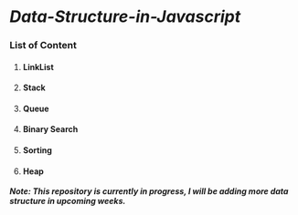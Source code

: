 # ***Data-Structure-in-Javascript***

### List of Content

1. #### LinkList
2. #### Stack
3. #### Queue
4. #### Binary Search
5. #### Sorting
6. #### Heap 





***Note: This repository is currently in progress, I will be adding more data structure in upcoming weeks.***
